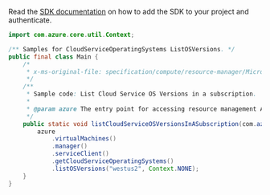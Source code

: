 Read the [SDK documentation](https://github.com/Azure/azure-sdk-for-java/blob/azure-resourcemanager_2.14.0/sdk/resourcemanager/azure-resourcemanager/README.md) on how to add the SDK to your project and authenticate.

```java
import com.azure.core.util.Context;

/** Samples for CloudServiceOperatingSystems ListOSVersions. */
public final class Main {
    /*
     * x-ms-original-file: specification/compute/resource-manager/Microsoft.Compute/stable/2021-03-01/examples/ListCloudServiceOSVersions.json
     */
    /**
     * Sample code: List Cloud Service OS Versions in a subscription.
     *
     * @param azure The entry point for accessing resource management APIs in Azure.
     */
    public static void listCloudServiceOSVersionsInASubscription(com.azure.resourcemanager.AzureResourceManager azure) {
        azure
            .virtualMachines()
            .manager()
            .serviceClient()
            .getCloudServiceOperatingSystems()
            .listOSVersions("westus2", Context.NONE);
    }
}
```
